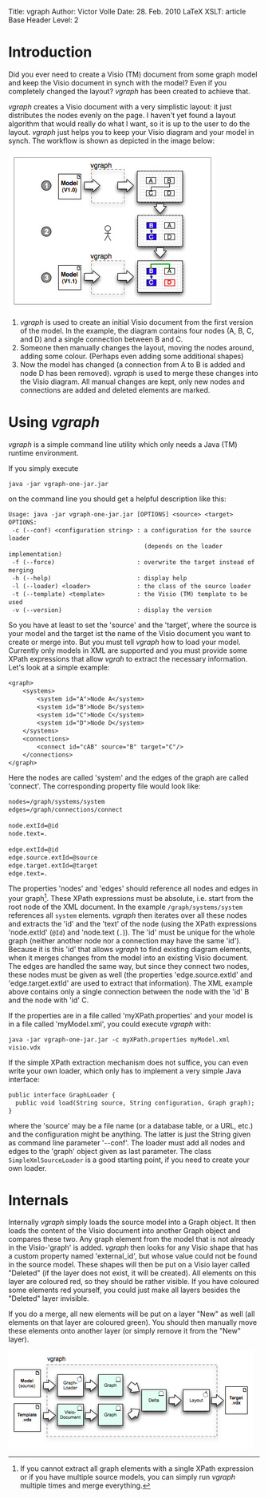 Title: vgraph
Author: Victor Volle
Date: 28. Feb. 2010
LaTeX XSLT: article
Base Header Level: 2

Introduction
============

[visiograph-create-merge]: visiograph-create-merge.png "Workflow"

Did you ever need to create a Visio (TM) document from some graph model and keep the Visio document in synch with the model? Even if you completely changed the layout? _vgraph_ has been created to achieve that.  

_vgraph_ creates a Visio document with a very simplistic layout: it just distributes the nodes evenly on the page. I haven't yet found a layout algorithm that would really do what I want, so it is up to the user to do the layout. _vgraph_ just helps you to keep your Visio diagram and your model in synch. The workflow is shown as depicted in the image below:

![visiograph-create-merge][]

1. _vgraph_ is used to create an initial Visio document from the first version of the model. In the example, the diagram contains four nodes (A, B, C, and D) and a single connection between B and C.
2. Someone then manually changes the layout, moving the nodes around, adding some colour. (Perhaps even adding some additional shapes)
3. Now the model has changed (a connection from A to B is added and node D has been removed). _vgraph_ is used to merge these changes into the Visio diagram. All manual changes are kept, only new nodes and connections are added and deleted elements are marked.

Using _vgraph_
==============

_vgraph_ is a simple command line utility which only needs a Java (TM) runtime environment.

If you simply execute 

    java -jar vgraph-one-jar.jar

on the command line you should get a helpful description like this:

    Usage: java -jar vgraph-one-jar.jar [OPTIONS] <source> <target>
    OPTIONS: 
     -c (--conf) <configuration string> : a configuration for the source loader 
                                          (depends on the loader implementation)
     -f (--force)                       : overwrite the target instead of merging
     -h (--help)                        : display help
     -l (--loader) <loader>             : the class of the source loader
     -t (--template) <template>         : the Visio (TM) template to be used
     -v (--version)                     : display the version

So you have at least to set the 'source' and the 'target', where the source is your model and the
target ist the name of the Visio document you want to create or merge into. But you must tell _vgraph_ how to load your model. Currently only models in XML are supported and you must provide some XPath expressions that allow _vgrah_ to extract the necessary information. Let's look at a simple example:

    <graph>
        <systems>
            <system id="A">Node A</system>
            <system id="B">Node B</system>
            <system id="C">Node C</system>
            <system id="D">Node D</system>
        </systems>
        <connections>
            <connect id="cAB" source="B" target="C"/>
        </connections>
    </graph>

Here the nodes are called 'system' and the edges of the graph are called 'connect'.
The corresponding property file would look like:

    nodes=/graph/systems/system
    edges=/graph/connections/connect

    node.extId=@id
    node.text=.

    edge.extId=@id
    edge.source.extId=@source
    edge.target.extId=@target
    edge.text=.
    
The properties 'nodes' and 'edges' should reference all nodes and edges in your graph[^multi-run]. These XPath expressions must be absolute, i.e. start from the root node of the XML document. In the example `/graph/systems/system` references all `system` elements. _vgraph_ then iterates over all these nodes and extracts the 'id' and the 'text' of the node (using the XPath expressions 'node.extId' (`@Id`) and 'node.text (`.`)). The 'id' must be unique for the whole graph (neither another node nor a connection may have the same 'id'). Because it is this 'id' that allows _vgraph_ to find existing diagram elements, when it merges changes from the model into an existing Visio document.
The edges are handled the same way, but since they connect two nodes, these nodes must be given as well (the properties 'edge.source.extId' and 'edge.target.extId' are used to extract that information). The XML example above contains only a single connection between the node with the 'id' B and the node with 'id' C. 

If the properties are in a file called 'myXPath.properties' and your model is in a file called 'myModel.xml', you could execute _vgraph_ with:

    java -jar vgraph-one-jar.jar -c myXPath.properties myModel.xml visio.vdx

If the simple XPath extraction mechanism does not suffice, you can even write your own loader, which only has to implement a very simple Java interface:

    public interface GraphLoader {
      public void load(String source, String configuration, Graph graph);
    }

where the 'source' may be a file name (or a database table, or a URL, etc.) and the configuration might be anything. The latter is just the String given as command line parameter '--conf'. The loader must add all nodes and edges to the 'graph' object given as last parameter. The class `SimpleXmlSourceLoader` is a good starting point, if you need to create your own loader.

[^multi-run]: If you cannot extract all graph elements with a single XPath expression or if you have multiple source models, you can simply run _vgraph_ multiple times and merge everything.

Internals
=========

Internally _vgraph_ simply loads the source model into a Graph object. It then loads the content of the Visio document into another Graph object and compares these two. Any graph element from the model that is not already in the Visio-'graph' is added. _vgraph_ then looks for any Visio shape that has a custom property named 'external_id', but whose value could not be found in the source model. These shapes will then be put on a Visio layer called "Deleted" (if the layer does not exist, it will be created). All elements on this layer are coloured red, so they should be rather visible. If you have coloured some elements red yourself, you could just make all layers besides the "Deleted" layer invisible.

If you do a merge, all new elements will be put on a layer "New" as well (all elements on that layer are coloured green). You should then manually move these elements onto another layer (or simply remove it from the "New" layer).

![visiograph-intro][] 

[visiograph-intro]: visiograph-intro.png "Processing"


